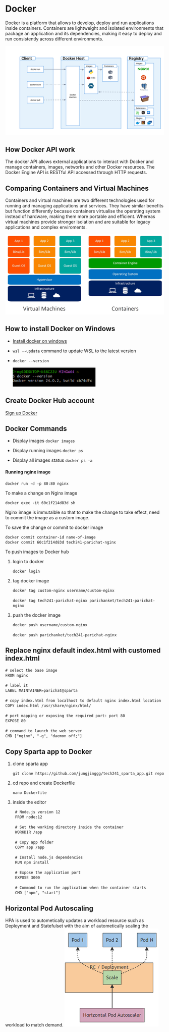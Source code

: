 # Docker
Docker is a platform that allows to develop, deploy and run applications inside containers. Containers are lightweight and isolated environments that package an application and its dependencies, making it easy to deploy and run consistently across different environments.  

![Docker architecture](images/architecture.svg)

## How Docker API work
The docker API allows external applications to interact with Docker and manage containers, images, networks and other Docker resources. The Docker Engine API is RESTful API accessed through HTTP requests.

## Comparing Containers and Virtual Machines
Containers and virtual machines are two different technologies used for running and managing applications and services. They have similar benefits but function differently becasue containers virtualise the operating system instead of hardware, making them more portable and efficient. Whereas virtual machines provide stronger isolation and are suitable for legacy applications and complex enviroments.

![comparing containers and vms](images/containers-vs-virtual-machines.jpg)

## How to install Docker on Windows
* [Install docker on windows](https://docs.docker.com/desktop/install/windows-install/)

* `wsl --update` command to update WSL to the latest version
* `docker --version`
  
  ![docker version](images/version.png)


## Create Docker Hub account
[Sign up Docker](https://hub.docker.com/signup?state=hKFo2SBmSkszaWJjME1FTnNsM3dWYjVGV2FGZ0p2ZlF6MF9Pd6Fur3VuaXZlcnNhbC1sb2dpbqN0aWTZIFgwSGVpZjM0ZU00STQydlYydE5jSVdkY1Z5cVNOUnFso2NpZNkgbHZlOUdHbDhKdFNVcm5lUTFFVnVDMGxiakhkaTluYjk)

## Docker Commands

* Display images
  `docker images`

* Display running images
  `docker ps`

* Display all images status
  `docker ps -a`

#### Running nginx image
`docker run -d -p 80:80 nginx`

To make a change on Nginx image
```
docker exec -it 60c1f214d83d sh
```
Nginx image is immutalble so that to make the change to take effect, need to commit the image as a custom image. 

To save the change or commit to docker image
```
docker commit container-id name-of-image
docker commit 60c1f214d83d tech241-parichat-nginx
``` 
To push images to Docker hub
1. login to docker
   ```
   docker login
   ```

2. tag docker image
   ```
   docker tag custom-nginx username/custom-nginx

   docker tag tech241-parichat-nginx parichanket/tech241-parichat-nginx
   ```

3. push the docker image
   ```
   docker push username/custom-nginx

   docker push parichanket/tech241-parichat-nginx
   ```

## Replace nginx default index.html with customed index.html
```
# select the base image
FROM nginx 

# label it
LABEL MAINTAINER=parichat@sparta

# copy index.html from localhost to default nginx index.html location
COPY index.html /usr/share/nginx/html/

# port mapping or exposing the required port: port 80
EXPOSE 80

# command to launch the web server  
CMD ["nginx", "-g", "daemon off;"] 
```

## Copy Sparta app to Docker
1. clone sparta app
   ```
   git clone https://github.com/jungjinggg/tech241_sparta_app.git repo
   ```
2. cd repo and create Dockerfile
   ```
   nano Dockerfile 
   ```
3. inside the editor
   ```
    # Node.js version 12
    FROM node:12

    # Set the working directory inside the container
    WORKDIR /app

    # Copy app folder
    COPY app /app

    # Install node.js dependencies
    RUN npm install

    # Expose the application port
    EXPOSE 3000

    # Command to run the application when the container starts
    CMD ["npm", "start"]
   ```

## Horizontal Pod Autoscaling
HPA is used to autometically updates a workload resource such as Deployment and Statefulset with the aim of autometically scaling the workload to match demand.
![autoscaling k8](images/k8-hpa.png)

